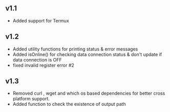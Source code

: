 ## v1.1

- Added support for Termux

## v1.2

- Added utility functions for printing status & error messages
- Added isOnline() for checking data connection status & don't update if
data connection is OFF
- fixed invalid register error #2

## v1.3

- Removed curl , wget and which os based dependencies for better cross platform support.
- Added function to check the existence of output path
